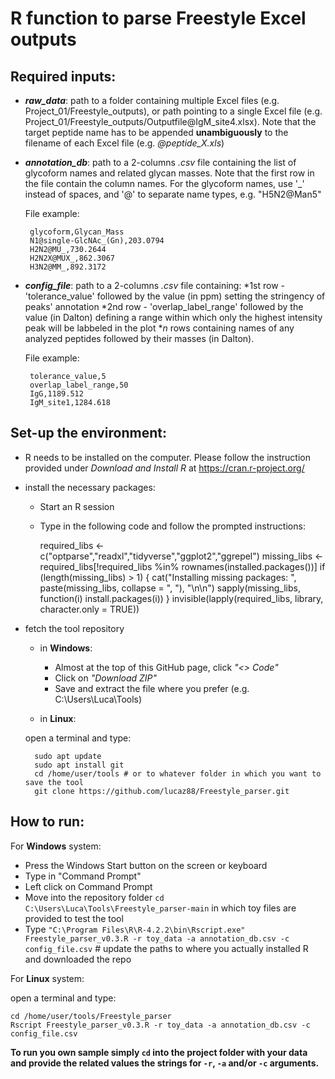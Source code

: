 # R function to parse Freestyle Excel outputs

## Required inputs:
* ***raw_data***: path to a folder containing multiple Excel files (e.g. Project_01/Freestyle_outputs), or path pointing to a single Excel file (e.g. Project_01/Freestyle_outputs/Outputfile[]()@IgM_site4.xlsx). Note that the target peptide name has to be appended **unambiguously** to the filename of each Excel file (e.g. *@peptide_X.xls*)
*  ***annotation_db***: path to a 2-columns *.csv* file containing the list of glycoform names and related glycan masses. Note that the first row in the file contain the column names. For the glycoform names, use '_' instead of spaces, and '@' to separate name types, e.g. "H5N2@Man5"

    File example:

        glycoform,Glycan_Mass
        N1@single-GlcNAc_(Gn),203.0794
        H2N2@MU_,730.2644
        H2N2X@MUX_,862.3067
        H3N2@MM_,892.3172

*  ***config_file***: path to a 2-columns *.csv* file containing:
    *1st row - 'tolerance_value' followed by the value (in ppm) setting the stringency of peaks' annotation
    *2nd row - 'overlap_label_range' followed by the value (in Dalton) defining a range within which only the highest intensity peak will be labbeled in the plot
    **n* rows containing names of any analyzed peptides followed by their masses (in Dalton).
    
    File example:
    
        tolerance_value,5
        overlap_label_range,50
        IgG,1189.512
        IgM_site1,1284.618

## Set-up the environment:
* R needs to be installed on the computer. Please follow the instruction provided under *Download and Install R* at https://cran.r-project.org/
* install the necessary packages:
    * Start an R session
    * Type in the following code and follow the prompted instructions:

        required_libs <- c("optparse","readxl","tidyverse","ggplot2","ggrepel")
        missing_libs <- required_libs[!required_libs %in% rownames(installed.packages())]
        if (length(missing_libs) > 1) {
          cat("Installing missing packages: ", paste(missing_libs, collapse = ", "), "\n\n")
          sapply(missing_libs, function(i) install.packages(i))
        }
        invisible(lapply(required_libs, library, character.only = TRUE))

* fetch the tool repository
    * in **Windows**:
        - Almost at the top of this GitHub page, click *"<> Code"*
        - Click on *"Download ZIP"*
        - Save and extract the file where you prefer (e.g. C:\Users\Luca\Tools)

    * in **Linux**:

    open a terminal and type:

        sudo apt update
        sudo apt install git
        cd /home/user/tools # or to whatever folder in which you want to save the tool
        git clone https://github.com/lucaz88/Freestyle_parser.git

## How to run:

For **Windows** system:

* Press the Windows Start button on the screen or keyboard
* Type in "Command Prompt"
* Left click on Command Prompt
* Move into the repository folder `cd C:\Users\Luca\Tools\Freestyle_parser-main` in which toy files are provided to test the tool
* Type `"C:\Program Files\R\R-4.2.2\bin\Rscript.exe" Freestyle_parser_v0.3.R -r toy_data -a annotation_db.csv -c config_file.csv`
\# update the paths to where you actually installed R and downloaded the repo

For **Linux** system:

open a terminal and type:

    cd /home/user/tools/Freestyle_parser
    Rscript Freestyle_parser_v0.3.R -r toy_data -a annotation_db.csv -c config_file.csv

**To run you own sample simply `cd` into the project folder with your data and provide the related values the strings for `-r`, `-a` and/or `-c` arguments.**